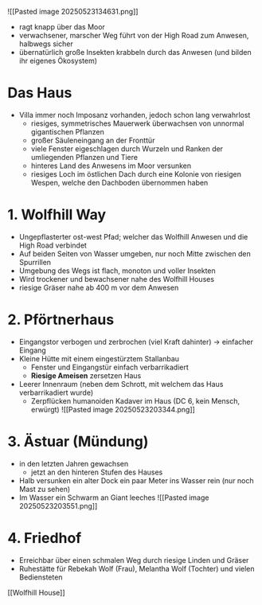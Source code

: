 ![[Pasted image 20250523134631.png]]
- ragt knapp über das Moor
- verwachsener, marscher Weg führt von der High Road zum Anwesen, halbwegs sicher
- übernatürlich große Insekten krabbeln durch das Anwesen (und bilden ihr eigenes Ökosystem)
# Das Haus
- Villa immer noch Imposanz vorhanden, jedoch schon lang verwahrlost
	- riesiges, symmetrisches Mauerwerk überwachsen von unnormal gigantischen Pflanzen
	- großer Säuleneingang an der Fronttür
	- viele Fenster eigeschlagen durch Wurzeln und Ranken der umliegenden Pflanzen und Tiere
	- hinteres Land des Anwesens im Moor versunken
	- riesiges Loch im östlichen Dach durch eine Kolonie von riesigen Wespen, welche den Dachboden übernommen haben

# 1. Wolfhill Way
- Ungepflasterter ost-west Pfad; welcher das Wolfhill Anwesen und die High Road verbindet
- Auf beiden Seiten von Wasser umgeben, nur noch Mitte zwischen den Spurrillen
- Umgebung des Wegs ist flach, monoton und voller Insekten
- Wird trockener und bewachsener nahe des Wolfhill Houses
- riesige Gräser nahe ab 400 m vor dem Anwesen

# 2. Pförtnerhaus
- Eingangstor verbogen und zerbrochen (viel Kraft dahinter) -> einfacher Eingang
- Kleine Hütte mit einem eingestürztem Stallanbau
	- Fenster und Eingangstür einfach verbarrikadiert
	- **Riesige Ameisen** zersetzen Haus
- Leerer Innenraum (neben dem Schrott, mit welchem das Haus verbarrikadiert wurde)
	- Zerpflücken humanoiden Kadaver im Haus (DC 6, kein Mensch, erwürgt)
	![[Pasted image 20250523203344.png]]
# 3. Ästuar (Mündung)
- in den letzten Jahren gewachsen 
	- jetzt an den hinteren Stufen des Hauses
- Halb versunken ein alter Dock ein paar Meter ins Wasser rein (nur noch Mast zu sehen)
- Im Wasser ein Schwarm an Giant leeches
![[Pasted image 20250523203551.png]]
# 4. Friedhof
- Erreichbar über einen schmalen Weg durch riesige Linden und Gräser
- Ruhestätte für Rebekah Wolf (Frau), Melantha Wolf (Tochter) und vielen Bediensteten

[[Wolfhill House]]